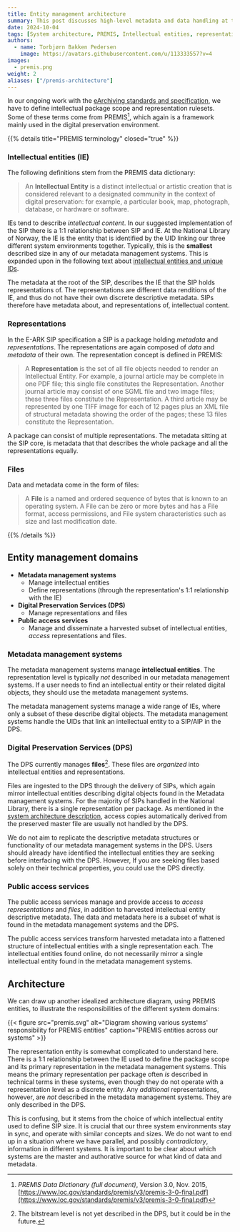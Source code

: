 ```yaml
---
title: Entity management architecture
summary: This post discusses high-level metadata and data handling at the National Library of Norway
date: 2024-10-04
tags: [System architecture, PREMIS, Intellectual entities, representations]
authors: 
  - name: Torbjørn Bakken Pedersen
    image: https://avatars.githubusercontent.com/u/113333557?v=4
images: 
  - premis.png
weight: 2
aliases: ["/premis-architecture"]
---
```


In our ongoing work with the [eArchiving standards and specification](https://dilcis.eu "Website with standards and specifications for E-ARK"), we have to define intellectual package scope and representation rulesets.
Some of these terms come from PREMIS[^1], which again is a framework mainly used in the digital preservation environment.

{{% details title="PREMIS terminology" closed="true" %}}

### Intellectual entities (IE)
The following definitions stem from the PREMIS data dictionary:
> An **Intellectual Entity** is a distinct intellectual or artistic creation that is considered relevant to a designated community in the context of digital preservation: for example, a particular book, map, photograph, database, or hardware or software.

IEs tend to describe *intellectual content*.
In our suggested implementation of the SIP there is a 1:1 relationship between SIP and IE.
At the National Library of Norway, the IE is the entity that is identified by the UID linking our three different system environments together.
Typically, this is the **smallest** described size in any of our metadata management systems.
This is expanded upon in the following text about [intellectual entities and unique IDs](/intellectual-sip-scope).

The metadata at the root of the SIP, describes the IE that the SIP holds representations of.
The representations are different data renditions of the IE, and thus do not have their own discrete descriptive metadata.
SIPs therefore have metadata about, and representations of, intellectual content.

### Representations
In the E-ARK SIP specification a SIP is a package holding *metadata* and *representations*.
The representations are again composed of *data* and *metadata* of their own.
The representation concept is defined in PREMIS:

> A **Representation** is the set of all file objects needed to render an Intellectual Entity.
> For example, a journal article may be complete in one PDF file; this single file constitutes the Representation.
> Another journal article may consist of one SGML file and two image files; these three files constitute the Representation.
> A third article may be represented by one TIFF image for each of 12 pages plus an XML file of structural metadata showing the order of the pages; these 13 files constitute the Representation.

A package can consist of multiple representations.
The metadata sitting at the SIP core, is metadata that that describes the whole package and all the representations equally.

### Files
Data and metadata come in the form of files:
> A **File** is a named and ordered sequence of bytes that is known to an operating system. 
> A File can be zero or more bytes and has a File format, access permissions, and File system characteristics such as size and last modification date.

{{% /details %}}

## Entity management domains
- **Metadata management systems**
	- Manage intellectual entities
	- Define representations (through the representation's 1:1 relationship with the IE)
- **Digital Preservation Services (DPS)**
	- Manage representations and files
- **Public access services**
	- Manage and disseminate a harvested subset of intellectual entities, *access* representations and files.

### Metadata management systems
The metadata management systems manage **intellectual entities**.
The representation level is typically *not* described in our metadata management systems.
If a user needs to find an intellectual entity or their related digital objects, they should use the metadata management systems.

The metadata management systems manage a wide range of IEs, where only a subset of these describe digital objects.
The metadata management systems handle the UIDs that link an intellectual entity to a SIP/AIP in the DPS.

### Digital Preservation Services (DPS)
The DPS currently manages **files**[^2].
These files are *organized* into intellectual entities and representations.

Files are ingested to the DPS through the delivery of SIPs, which again mirror intellectual entities describing digital objects found in the Metadata management systems.
For the majority of SIPs handled in the National Library, there is a single representation per package.
As mentioned in the [system architecture description](/system-architecture), access copies automatically derived from the preserved master file are usually not handled by the DPS.

We do not aim to replicate the descriptive metadata structures or functionality of our metadata management systems in the DPS. 
Users should already have identified the intellectual entities they are seeking before interfacing with the DPS.
However, If you are seeking files based solely on their technical properties, you could use the DPS directly.

### Public access services
The public access services manage and provide access to *access representations* and *files*, in addition to harvested intellectual entity descriptive metadata.
The data and metadata here is a subset of what is found in the metadata management systems and the DPS.

The public access services transform harvested metadata into a flattened structure of intellectual entities with a single representation each.
The intellectual entities found online, do not necessarily mirror a single intellectual entity found in the metadata management systems.

## Architecture
We can draw up another idealized architecture diagram, using PREMIS entities, to illustrate the responsibilities of the different system domains:

{{< figure src="premis.svg" alt="Diagram showing various systems' responsibility for PREMIS entities" caption="PREMIS entities across our systems" >}}

The representation entity is somewhat complicated to understand here. 
There is a 1:1 relationship between the IE used to define the package scope and its primary representation in the metadata management systems. 
This means the primary representation per package often *is* described in technical terms in these systems, even though they do not operate with a representation level as a discrete entity.
Any *additional* representations, however, are *not* described in the metadata management systems. 
They are only described in the DPS.
 
This is confusing, but it stems from the choice of which intellectual entity used to define SIP size.
It is crucial that our three system environments stay in sync, and operate with similar concepts and sizes.
We do not want to end up in a situation where we have parallel, and possibly *contradictory*, information in different systems.
It is important to be clear about which systems are the master and authorative source for what kind of data and metadata.

[^1]: *PREMIS Data Dictionary (full document)*, Version 3.0, Nov. 2015, [https://www.loc.gov/standards/premis/v3/premis-3-0-final.pdf](https://www.loc.gov/standards/premis/v3/premis-3-0-final.pdf)
[^2]: The bitstream level is not yet described in the DPS, but it could be in the future.

